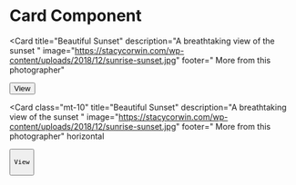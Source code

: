 # Card Component



<Card 
  title="Beautiful Sunset" 
  description="A breathtaking view of the sunset   " 
  image="https://stacycorwin.com/wp-content/uploads/2018/12/sunrise-sunset.jpg" 
  footer=" More from this photographer"
>
<Button class="shadow-inner ring-1 ring-blue-200 rounded-lg" variant="link">
View
</Button>
</Card>

</br>

<Card 
  class="mt-10"
  title="Beautiful Sunset" 
  description="A breathtaking view of the sunset   " 
  image="https://stacycorwin.com/wp-content/uploads/2018/12/sunrise-sunset.jpg" 
  footer=" More from this photographer"
  horizontal
>
 <Button class="shadow-inner ring-1 ring-blue-200 rounded-lg" variant="link">

    View
  </Button>
</Card>
